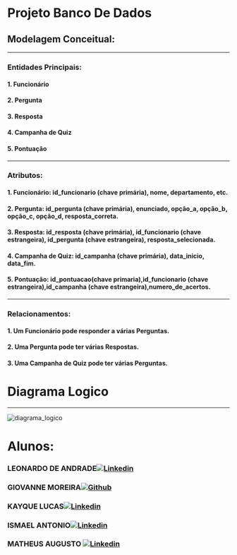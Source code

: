 # Projeto Banco De Dados

## Modelagem Conceitual:
------------
### Entidades Principais:
#### 1. Funcionário
#### 2. Pergunta
#### 3. Resposta
#### 4. Campanha de Quiz
#### 5. Pontuação
------------
### Atributos:
#### 1. Funcionário: id_funcionario (chave primária), nome, departamento, etc.
#### 2. Pergunta: id_pergunta (chave primária), enunciado, opção_a, opção_b, opção_c, opção_d, resposta_correta.
#### 3. Resposta: id_resposta (chave primária), id_funcionario (chave estrangeira), id_pergunta (chave estrangeira), resposta_selecionada.
#### 4. Campanha de Quiz: id_campanha (chave primária), data_inicio, data_fim.
#### 5. Pontuação: id_pontuacao(chave primaria),id_funcionario (chave estrangeira),id_campanha (chave estrangeira),numero_de_acertos.
------------
### Relacionamentos:
#### 1. Um Funcionário pode responder a várias Perguntas.
#### 2. Uma Pergunta pode ter várias Respostas.
#### 3. Uma Campanha de Quiz pode ter várias Perguntas.

# Diagrama Logico
------------
![diagrama_logico](https://github.com/KayqueLucas/Projeto_Banco_De_Dados/assets/112138080/859c2026-148b-4f78-a33c-b389027a2744)

# Alunos:

### LEONARDO DE ANDRADE[![Linkedin](https://skillicons.dev/icons?i=linkedin&theme=dark)](https://www.linkedin.com/in/leoesplinio/)
### GIOVANNE MOREIRA[![Github](https://skillicons.dev/icons?i=github&theme=dark)](https://github.com/GiovanneMH)
### KAYQUE LUCAS[![Linkedin](https://skillicons.dev/icons?i=linkedin&theme=dark)](https://www.linkedin.com/in/kayque-lucas-dev/)
### ISMAEL ANTONIO[![Linkedin](https://skillicons.dev/icons?i=linkedin&theme=dark)](https://www.linkedin.com/in/ismael-antonio-a900ab131/)
### MATHEUS AUGUSTO [![Linkedin](https://skillicons.dev/icons?i=linkedin&theme=dark)](https://www.linkedin.com/in/matheus-augusto-dalbone-gusm%C3%A3o-8ab128266/)
